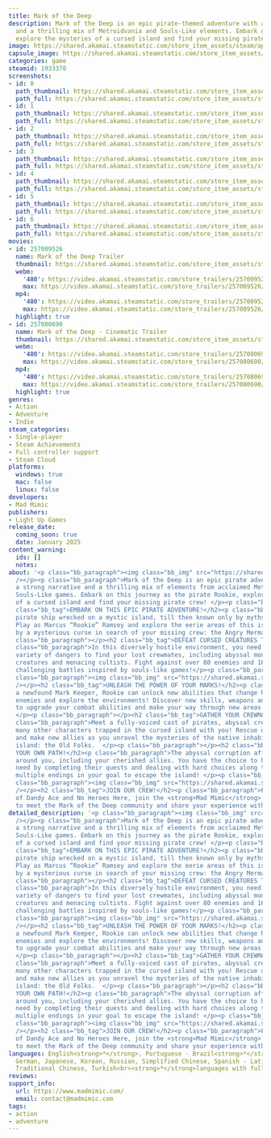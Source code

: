 ```yaml
---
title: Mark of the Deep
description: Mark of the Deep is an epic pirate-themed adventure with a strong narrative
  and a thrilling mix of Metroidvania and Souls-Like elements. Embark on this journey,
  explore the mysteries of a cursed island and find your missing pirate crew!
image: https://shared.akamai.steamstatic.com/store_item_assets/steam/apps/1933370/header.jpg?t=1733871703
capsule_image: https://shared.akamai.steamstatic.com/store_item_assets/steam/apps/1933370/efe2bf2a1fbadcdbc5bd12dc732cb52c192ade8d/capsule_231x87.jpg?t=1733871703
categories: game
steamid: 1933370
screenshots:
- id: 0
  path_thumbnail: https://shared.akamai.steamstatic.com/store_item_assets/steam/apps/1933370/ss_aa9fd164e1f2551e4fc1f5820d0be93d5f070c15.600x338.jpg?t=1733871703
  path_full: https://shared.akamai.steamstatic.com/store_item_assets/steam/apps/1933370/ss_aa9fd164e1f2551e4fc1f5820d0be93d5f070c15.1920x1080.jpg?t=1733871703
- id: 1
  path_thumbnail: https://shared.akamai.steamstatic.com/store_item_assets/steam/apps/1933370/ss_0bdaf4b748f23df68ce3667a25a6d893679ef6f9.600x338.jpg?t=1733871703
  path_full: https://shared.akamai.steamstatic.com/store_item_assets/steam/apps/1933370/ss_0bdaf4b748f23df68ce3667a25a6d893679ef6f9.1920x1080.jpg?t=1733871703
- id: 2
  path_thumbnail: https://shared.akamai.steamstatic.com/store_item_assets/steam/apps/1933370/ss_1dc6ac4f7ec7d6e6b0c7cdf7dc047d0ea6b547e2.600x338.jpg?t=1733871703
  path_full: https://shared.akamai.steamstatic.com/store_item_assets/steam/apps/1933370/ss_1dc6ac4f7ec7d6e6b0c7cdf7dc047d0ea6b547e2.1920x1080.jpg?t=1733871703
- id: 3
  path_thumbnail: https://shared.akamai.steamstatic.com/store_item_assets/steam/apps/1933370/ss_5df9b2cbccf99a408eaef3de5348943de97f5a02.600x338.jpg?t=1733871703
  path_full: https://shared.akamai.steamstatic.com/store_item_assets/steam/apps/1933370/ss_5df9b2cbccf99a408eaef3de5348943de97f5a02.1920x1080.jpg?t=1733871703
- id: 4
  path_thumbnail: https://shared.akamai.steamstatic.com/store_item_assets/steam/apps/1933370/ss_0a3ac6813b16c32b241fa67b0eeac2c00aeed41d.600x338.jpg?t=1733871703
  path_full: https://shared.akamai.steamstatic.com/store_item_assets/steam/apps/1933370/ss_0a3ac6813b16c32b241fa67b0eeac2c00aeed41d.1920x1080.jpg?t=1733871703
- id: 5
  path_thumbnail: https://shared.akamai.steamstatic.com/store_item_assets/steam/apps/1933370/ss_8208b88dbe7fc8c6fd6dcfe11adda99745370f21.600x338.jpg?t=1733871703
  path_full: https://shared.akamai.steamstatic.com/store_item_assets/steam/apps/1933370/ss_8208b88dbe7fc8c6fd6dcfe11adda99745370f21.1920x1080.jpg?t=1733871703
- id: 6
  path_thumbnail: https://shared.akamai.steamstatic.com/store_item_assets/steam/apps/1933370/ss_b296be767387f3110a3b3dde7327e616455d5ce4.600x338.jpg?t=1733871703
  path_full: https://shared.akamai.steamstatic.com/store_item_assets/steam/apps/1933370/ss_b296be767387f3110a3b3dde7327e616455d5ce4.1920x1080.jpg?t=1733871703
movies:
- id: 257009526
  name: Mark of the Deep Trailer
  thumbnail: https://shared.akamai.steamstatic.com/store_item_assets/steam/apps/257009526/movie.293x165.jpg?t=1710910118
  webm:
    '480': https://video.akamai.steamstatic.com/store_trailers/257009526/movie480_vp9.webm?t=1710910118
    max: https://video.akamai.steamstatic.com/store_trailers/257009526/movie_max_vp9.webm?t=1710910118
  mp4:
    '480': https://video.akamai.steamstatic.com/store_trailers/257009526/movie480.mp4?t=1710910118
    max: https://video.akamai.steamstatic.com/store_trailers/257009526/movie_max.mp4?t=1710910118
  highlight: true
- id: 257080690
  name: Mark of the Deep - Cinematic Trailer
  thumbnail: https://shared.akamai.steamstatic.com/store_item_assets/steam/apps/257080690/f6d42c8371522a837cd3a2a6d9b6d321cd11c2d1/movie_600x337.jpg?t=1733871702
  webm:
    '480': https://video.akamai.steamstatic.com/store_trailers/257080690/movie480_vp9.webm?t=1733871702
    max: https://video.akamai.steamstatic.com/store_trailers/257080690/movie_max_vp9.webm?t=1733871702
  mp4:
    '480': https://video.akamai.steamstatic.com/store_trailers/257080690/movie480.mp4?t=1733871702
    max: https://video.akamai.steamstatic.com/store_trailers/257080690/movie_max.mp4?t=1733871702
  highlight: true
genres:
- Action
- Adventure
- Indie
steam_categories:
- Single-player
- Steam Achievements
- Full controller support
- Steam Cloud
platforms:
  windows: true
  mac: false
  linux: false
developers:
- Mad Mimic
publishers:
- Light Up Games
release_date:
  coming_soon: true
  date: January 2025
content_warning:
  ids: []
  notes:
about: '<p class="bb_paragraph"><img class="bb_img" src="https://shared.akamai.steamstatic.com/store_item_assets/steam/apps/1933370/extras/GIF_3.gif?t=1733871703"
  /></p><p class="bb_paragraph">Mark of the Deep is an epic pirate adventure with
  a strong narrative and a thrilling mix of elements from acclaimed Metroidvania and
  Souls-Like games. Embark on this journey as the pirate Rookie, explore the mysteries
  of a cursed island and find your missing pirate crew! </p><p class="bb_paragraph"></p><h2
  class="bb_tag">EMBARK ON THIS EPIC PIRATE ADVENTURE!</h2><p class="bb_paragraph">A
  pirate ship wrecked on a mystic island, till then known only by myths n’ tales.
  Play as Marcus “Rookie” Ramsey and explore the eerie areas of this island surrounded
  by a mysterious curse in search of your missing crew: the Angry Mermaids! </p><p
  class="bb_paragraph"></p><h2 class="bb_tag">DEFEAT CURSED CREATURES TO SURVIVE!</h2><p
  class="bb_paragraph">In this diversely hostile environment, you need to face a wide
  variety of dangers to find your lost crewmates, including abyssal monsters, undead
  creatures and menacing cultists. Fight against over 80 enemies and 16 bosses in
  challenging battles inspired by souls-like games!</p><p class="bb_paragraph"></p><p
  class="bb_paragraph"><img class="bb_img" src="https://shared.akamai.steamstatic.com/store_item_assets/steam/apps/1933370/extras/GIF_1.gif?t=1733871703"
  /></p><h2 class="bb_tag">UNLEASH THE POWER OF YOUR MARKS!</h2><p class="bb_paragraph">As
  a newfound Mark Keeper, Rookie can unlock new abilities that change how you fight
  enemies and explore the environments! Discover new skills, weapons and trinkets
  to upgrade your combat abilities and make your way through new areas of the island.
  </p><p class="bb_paragraph"></p><h2 class="bb_tag">GATHER YOUR CREWMATES!</h2><p
  class="bb_paragraph">Meet a fully-voiced cast of pirates, abyssal creatures and
  many other characters trapped in the cursed island with you! Rescue old friends
  and make new allies as you unravel the mysteries of the native inhabitants of the
  island: the Old Folks.  </p><p class="bb_paragraph"></p><h2 class="bb_tag">CHOOSE
  YOUR OWN PATH!</h2><p class="bb_paragraph">The abyssal corruption affects everyone
  around you, including your cherished allies. You have the choice to help those in
  need by completing their quests and dealing with hard choices along the way. Discover
  multiple endings in your goal to escape the island! </p><p class="bb_paragraph"></p><p
  class="bb_paragraph"><img class="bb_img" src="https://shared.akamai.steamstatic.com/store_item_assets/steam/apps/1933370/extras/MARK-mosaic.png?t=1733871703"
  /></p><h2 class="bb_tag">JOIN OUR CREW!</h2><p class="bb_paragraph">From the developers
  of Dandy Ace and No Heroes Here, join the <strong>Mad Mimic</strong> Discord Server
  to meet the Mark of the Deep community and share your experience with the game!</p>'
detailed_description: '<p class="bb_paragraph"><img class="bb_img" src="https://shared.akamai.steamstatic.com/store_item_assets/steam/apps/1933370/extras/GIF_3.gif?t=1733871703"
  /></p><p class="bb_paragraph">Mark of the Deep is an epic pirate adventure with
  a strong narrative and a thrilling mix of elements from acclaimed Metroidvania and
  Souls-Like games. Embark on this journey as the pirate Rookie, explore the mysteries
  of a cursed island and find your missing pirate crew! </p><p class="bb_paragraph"></p><h2
  class="bb_tag">EMBARK ON THIS EPIC PIRATE ADVENTURE!</h2><p class="bb_paragraph">A
  pirate ship wrecked on a mystic island, till then known only by myths n’ tales.
  Play as Marcus “Rookie” Ramsey and explore the eerie areas of this island surrounded
  by a mysterious curse in search of your missing crew: the Angry Mermaids! </p><p
  class="bb_paragraph"></p><h2 class="bb_tag">DEFEAT CURSED CREATURES TO SURVIVE!</h2><p
  class="bb_paragraph">In this diversely hostile environment, you need to face a wide
  variety of dangers to find your lost crewmates, including abyssal monsters, undead
  creatures and menacing cultists. Fight against over 80 enemies and 16 bosses in
  challenging battles inspired by souls-like games!</p><p class="bb_paragraph"></p><p
  class="bb_paragraph"><img class="bb_img" src="https://shared.akamai.steamstatic.com/store_item_assets/steam/apps/1933370/extras/GIF_1.gif?t=1733871703"
  /></p><h2 class="bb_tag">UNLEASH THE POWER OF YOUR MARKS!</h2><p class="bb_paragraph">As
  a newfound Mark Keeper, Rookie can unlock new abilities that change how you fight
  enemies and explore the environments! Discover new skills, weapons and trinkets
  to upgrade your combat abilities and make your way through new areas of the island.
  </p><p class="bb_paragraph"></p><h2 class="bb_tag">GATHER YOUR CREWMATES!</h2><p
  class="bb_paragraph">Meet a fully-voiced cast of pirates, abyssal creatures and
  many other characters trapped in the cursed island with you! Rescue old friends
  and make new allies as you unravel the mysteries of the native inhabitants of the
  island: the Old Folks.  </p><p class="bb_paragraph"></p><h2 class="bb_tag">CHOOSE
  YOUR OWN PATH!</h2><p class="bb_paragraph">The abyssal corruption affects everyone
  around you, including your cherished allies. You have the choice to help those in
  need by completing their quests and dealing with hard choices along the way. Discover
  multiple endings in your goal to escape the island! </p><p class="bb_paragraph"></p><p
  class="bb_paragraph"><img class="bb_img" src="https://shared.akamai.steamstatic.com/store_item_assets/steam/apps/1933370/extras/MARK-mosaic.png?t=1733871703"
  /></p><h2 class="bb_tag">JOIN OUR CREW!</h2><p class="bb_paragraph">From the developers
  of Dandy Ace and No Heroes Here, join the <strong>Mad Mimic</strong> Discord Server
  to meet the Mark of the Deep community and share your experience with the game!</p>'
languages: English<strong>*</strong>, Portuguese - Brazil<strong>*</strong>, French,
  German, Japanese, Korean, Russian, Simplified Chinese, Spanish - Latin America,
  Traditional Chinese, Turkish<br><strong>*</strong>languages with full audio support
reviews:
support_info:
  url: https://www.madmimic.com/
  email: contact@madmimic.com
tags:
- action
- adventure
---
```


